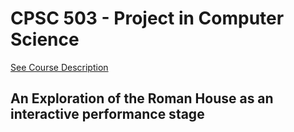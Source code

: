 # CPSC 503 - Project in Computer Science

[See Course Description](http://www.ucalgary.ca/pubs/calendar/current/computer-science.html#3649)

## An Exploration of the Roman House as an interactive performance stage

